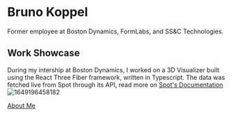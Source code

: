 # Bruno Koppel

Former employee at Boston Dynamics, FormLabs, and SS&C Technologies.

## Work Showcase

During my intership at Boston Dynamics, I worked on a 3D Visualizer built using the React Three Fiber framework, written in Typescript. The data was fetched live from Spot through its API, read more on [Spot's Documentation](https://dev.bostondynamics.com/)
![1649196458182](https://github.com/user-attachments/assets/acbf2e3b-6198-4bb1-853d-b904f691845f)

[About Me](/aboutMe.md)
